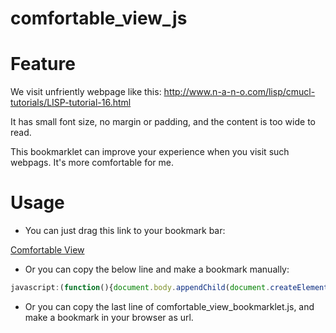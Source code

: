 comfortable_view_js
===================

# Feature
We visit unfriently webpage like this: http://www.n-a-n-o.com/lisp/cmucl-tutorials/LISP-tutorial-16.html

It has small font size, no margin or padding, and the content is too wide to read.

This bookmarklet can improve your experience when you visit such webpags. It's more comfortable for me.

# Usage
* You can just drag this link to your bookmark bar:

[Comfortable View](javascript:(function(){document.body.appendChild(document.createElement('script')).src='https://dl.dropboxusercontent.com/u/4121165/js/comfortable_view.js';})();)

* Or you can copy the below line and make a bookmark manually:
```javascript
javascript:(function(){document.body.appendChild(document.createElement('script')).src='https://dl.dropboxusercontent.com/u/4121165/js/comfortable_view.js';})();
```

* Or you can copy the last line of comfortable_view_bookmarklet.js, and make a bookmark in your browser as url.

